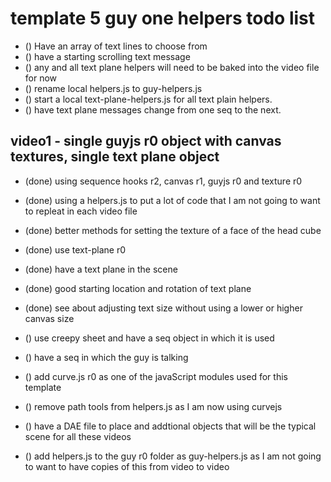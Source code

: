 # template 5 guy one helpers todo list

<!-- text-plane -->
* () Have an array of text lines to choose from
* () have a starting scrolling text message
* () any and all text plane helpers will need to be baked into the video file for now
* () rename local helpers.js to guy-helpers.js
* () start a local text-plane-helpers.js for all text plain helpers.
* () have text plane messages change from one seq to the next.

## video1 - single guyjs r0 object with canvas textures, single text plane object
* (done) using sequence hooks r2, canvas r1, guyjs r0 and texture r0 
* (done) using a helpers.js to put a lot of code that I am not going to want to repleat in each video file
* (done) better methods for setting the texture of a face of the head cube
* (done) use text-plane r0
* (done) have a text plane in the scene
* (done) good starting location and rotation of text plane
* (done) see about adjusting text size without using a lower or higher canvas size




* () use creepy sheet and have a seq object in which it is used
* () have a seq in which the guy is talking

* () add curve.js r0 as one of the javaScript modules used for this template
* () remove path tools from helpers.js as I am now using curvejs

* () have a DAE file to place and addtional objects that will be the typical scene for all these videos

<!-- only do this when helpers.js iss solid -->
* () add helpers.js to the guy r0 folder as guy-helpers.js as I am not going to want to have copies of this from video to video
